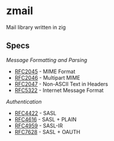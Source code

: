 # zmail

Mail library written in zig

## Specs

*Message Formatting and Parsing*

- [RFC2045](https://datatracker.ietf.org/doc/html/rfc2045) - MIME Format
- [RFC2046](https://datatracker.ietf.org/doc/html/rfc2046) - Multipart MIME
- [RFC2047](https://datatracker.ietf.org/doc/html/rfc2047) - Non-ASCII Text in Headers 
- [RFC5322](https://datatracker.ietf.org/doc/html/rfc5322) - Internet Message Format

*Authentication*
- [RFC4422](https://datatracker.ietf.org/doc/html/rfc4422) - SASL
- [RFC4616](https://datatracker.ietf.org/doc/html/rfc4616) - SASL + PLAIN
- [RFC4959](https://datatracker.ietf.org/doc/html/rfc4959) - SASL-IR
- [RFC7628](https://datatracker.ietf.org/doc/html/rfc7628) - SASL + OAUTH
